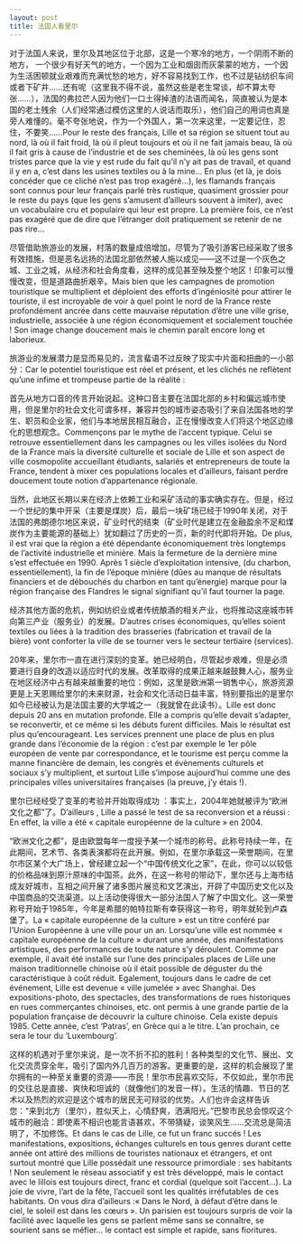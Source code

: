 ```yaml
---
layout: post
title: 法国人看里尔
---
```




对于法国人来说，里尔及其地区位于北部，这是一个寒冷的地方，一个阴雨不断的地方， 一个很少有好天气的地方，一个因为工业和烟囱而灰蒙蒙的地方，一个因为生活困顿就业艰难而充满忧愁的地方，好不容易找到工作，也不过是钻纺织车间或者下矿井……还有呢（这里我不得不说，虽然这些是老生常谈，却不算太夸张……），法国的弗拉芒人因为他们一口土得掉渣的法语而闻名，简直被认为是本国的老土残余（人们经常通过模仿这里的人说话而取乐），他们自己的用词也真是旁人难懂的。毫不夸张地说，作为一个外国人，第一次来这里，一定要记住，忍住，不要笑……Pour le reste des français, Lille et sa région se situent tout au nord, là où il fait froid, là où il pleut toujours et où il ne fait jamais beau, là où il fait gris à cause de l’industrie et de ses cheminées, là où les gens sont tristes parce que la vie y est rude du fait qu’il n’y ait pas de travail, et quand il y en a, c’est dans les usines textiles ou à la mine… En plus (et là, je dois concéder que ce cliché n’est pas trop exagéré…), les flamands français sont connus pour leur français parlé très rustique, quasiment grossier pour le reste du pays (que les gens s’amusent d’ailleurs souvent à imiter), avec un vocabulaire cru et populaire qui leur est propre. La première fois, ce n’est pas exagéré que de dire que l’étranger doit pratiquement se retenir de ne pas rire… 



尽管借助旅游业的发展，村落的数量成倍增加，尽管为了吸引游客已经采取了很多有效措施，但是恶名远扬的法国北部依然被人施以成见——这不过是一个灰色之城、工业之城，从经济和社会角度看，这样的成见甚至殃及整个地区！印象可以慢慢改变，但是道路曲折艰辛。Mais bien que les campagnes de promotion touristique se multiplient et déploient des efforts d’ingéniosité pour attirer le touriste, il est incroyable de voir à quel point le nord de la France reste profondément ancrée dans cette mauvaise réputation d’être une ville grise, industrielle, associée à une région économiquement et socialement touchée ! Son image change doucement mais le chemin paraît encore long et laborieux. 

旅游业的发展潜力是显而易见的，流言蜚语不过反映了现实中片面和扭曲的一小部分：Car le potentiel touristique est réel et présent, et les clichés ne reflètent qu’une infime et trompeuse partie de la réalité :

首先从地方口音的传言开始说起。这种口音主要在法国北部的乡村和偏远城市使用，但是里尔的社会文化可谓多样，兼容并包的城市姿态吸引了来自法国各地的学生、职员和企业家，他们与本地居民相互融合，正在慢慢改变人们将这个地区边缘化的思想观念。Commençons par le mythe de l’accent typique. Celui se retrouve essentiellement dans les campagnes ou les villes isolées du Nord de la France mais la diversité culturelle et sociale de Lille et son aspect de ville cosmopolite accueillant étudiants, salariés et entrepreneurs de toute la France, tendent à mixer ces populations locales et d’ailleurs, faisant perdre doucement toute notion d’appartenance régionale. 

当然，此地区长期以来在经济上依赖工业和采矿活动的事实确实存在。但是，经过一个世纪的集中开采（主要是煤炭）后，最后一块矿场已经于1990年关闭，对于法国的弗朗德尔地区来说，矿业时代的结束（矿业时代是建立在金融盈余不足和煤炭作为主要能源的基础上）犹如翻过了历史的一页，新的时代即将开始。De plus, il est vrai que la région a été dépendante économiquement très longtemps de l’activité industrielle et minière. Mais la fermeture de la dernière mine s’est effectuée en 1990. Après 1 siècle d’exploitation intensive, (du charbon, essentiellement), la fin de l’époque minière (dûes au manque de résultats financiers et de débouchés du charbon en tant qu’énergie) marque pour la région française des Flandres le signal signifiant qu’il faut tourner la page. 

经济其他方面的危机，例如纺织业或者传统酿酒的相关产业，也将推动这座城市转向第三产业（服务业）的发展。D’autres crises économiques, qu’elles soient textiles ou liées à la tradition des brasseries (fabrication et travail de la bière) vont conforter la ville de se tourner vers le secteur tertiaire (services).

20年来，里尔市一直在进行深刻的变革。她已经明白，尽管起步艰难，但是必须要进行自身的改造以适应时代的发展。改革取得的成果正越来越鼓舞人心，服务业在地区经济中占有越来越重要的地位：例如，这里是欧洲第一销售中心，旅游资源更是上天恩赐给里尔的未来财源，社会和文化活动日益丰富，特别要指出的是里尔如今已经被认为是法国主要的大学城之一（我就曾在此读书）。Lille est donc depuis 20 ans en mutation profonde. Elle a compris qu’elle devait s’adapter, se reconvertir, et ce même si les débuts furent difficiles. Mais le résultat est plus qu’encourageant. Les services prennent une place de plus en plus grande dans l’économie de la région : c’est par exemple le 1er pôle européen de vente par correspondance, et le tourisme est perçu comme la manne financière de demain, les congrès et évènements culturels et sociaux s’y multiplient, et surtout Lille s’impose aujourd’hui comme une des principales villes universitaires françaises (la preuve, j’y étais !).

里尔已经经受了变革的考验并开始取得成功 ：事实上，2004年她就被评为“欧洲文化之都”了。D’ailleurs , Lille a passé le test de sa reconversion et a réussi : En effet, la ville a été « capitale européenne de la culture » en 2004. 

“欧洲文化之都”，是由欧盟每年一度授予某一个城市的称号。此称号持续一年，在此期间，艺术节、各类表演都将在此开展。例如，在里尔承载这一荣誉期间，在里尔市区某个大广场上，曾经建立起一个“中国传统文化之家”，在此，你可以以较低的价格品味到原汁原味的中国茶。此外，在这一称号的带动下，里尔还与上海市结成友好城市，互相之间开展了诸多图片展览和文艺演出，开辟了中国历史文化以及中国商品的交流渠道。以上活动使得很大一部分法国人了解了中国文化。这一荣誉称号开始于1985年，今年是希腊的帕特拉斯有幸获得这一称号，明年就轮到卢森堡了。La « capitale européenne de la culture » est un titre conféré par l’Union Européenne à une ville pour un an. Lorsqu’une ville est nommée « capitale européenne de la culture » durant une année, des manifestations artistiques, des performances de toute nature s’y déroulent. Comme par exemple, il avait été installé sur l’une des principales places de Lille une maison traditionnelle chinoise où il était possible de déguster du thé caractéristique à coût réduit. Egalement, toujours dans le cadre de cet événement, Lille est devenue « ville jumelée » avec Shanghai. Des expositions-photo, des spectacles, des transformations de rues historiques en rues commerçantes chinoises, etc. ont permis à une grande partie de la population française de découvrir la culture chinoise. Cela existe depuis 1985. Cette année, c’est ‘Patras’, en Grèce qui a le titre. L’an prochain, ce sera le tour du ‘Luxembourg’.

这样的机遇对于里尔来说，是一次不折不扣的胜利！各种类型的文化节、展出、文化交流贯穿全年，吸引了国内外几百万的游客。更重要的是，这样的机会展现了里尔拥有的一种至关重要的资源——市民！里尔市民喜欢交际，不仅如此，里尔市民的交往总是直接、爽快和坦诚的（就像他们的发音一样）。生活的情趣、节日的艺术以及热烈的欢迎是这个城市的居民无可辩驳的优势。人们也许会这样告诉您：“来到北方（里尔），胜似天上，心情舒爽，洒满阳光。”巴黎市民总会惊叹这个城市的融洽：即使素不相识也能言语甚欢，不带猜疑，谈笑风生……交流总是简洁明了，不加修饰。Et dans le cas de Lille, ce fut un franc succés ! Les manifestations, expositions, échanges culturels en tous genres durant cette année ont attiré des millions de touristes nationaux et étrangers, et ont surtout montré que Lille possédait une ressource primordiale : ses habitants ! Non seulement le réseau associatif y est très développé, mais le contact avec le lillois est toujours direct, franc et cordial (quelque soit l’accent…). La joie de vivre, l’art de la fête, l’accueil sont les qualités irréfutables de ces habitants. On vous dira d’ailleurs :« Dans le Nord, à défaut d’être dans le ciel, le soleil est dans les cœurs ». Un parisien est toujours surpris de voir la facilité avec laquelle les gens se parlent même sans se connaître, se sourient sans se méfier… le contact est simple et rapide, sans fioritures. 
